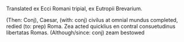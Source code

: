 Translated ex Ecci Romani tripial, ex Eutropii Brevarium.

(Then: Conj), Caesar, (with: conj) civilus at omnial mundus completed, redied (to: prep) Roma.
Zea acted quicklius en contral consuetudinus libertatas Romas.
(Although/since: conj) zeam bestowed 